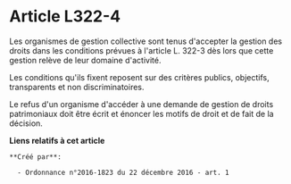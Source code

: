 # Article L322-4

Les organismes de gestion collective sont tenus d'accepter la gestion des droits dans les conditions prévues à l'article L.
322-3 dès lors que cette gestion relève de leur domaine d'activité. 

Les conditions qu'ils fixent reposent sur des critères publics, objectifs, transparents et non discriminatoires. 

Le refus d'un organisme d'accéder à une demande de gestion de droits patrimoniaux doit être écrit et énoncer les motifs de
droit et de fait de la décision.

**Liens relatifs à cet article**

	**Créé par**:

	  - Ordonnance n°2016-1823 du 22 décembre 2016 - art. 1
